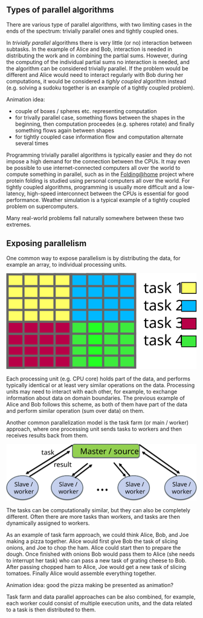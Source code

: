 <!-- Title: Parallel programming concepts -->

<!-- Short description:

In this article we briefly introduce some key concepts related to parallel
programming.

-->

## Types of parallel algorithms

There are various type of parallel algorithms, with two limiting cases
in the ends of the spectrum: trivially parallel ones and tightly coupled ones.

In *trivially parallel* algorithms there is very little (or no)
interaction between subtasks. In the example of Alice and Bob,
interaction is needed in distributing the work and in combining the
partial sums. However, during the computing of the individual partial
sums no interaction is needed, and the algorithm can be considered
trivially parallel. If the problem would be different and Alice would
need to interact regularly with Bob during her computations, it would
be considered a *tighly coupled* algorithm instead (e.g. solving a
sudoku together is an example of a tightly coupled problem).

Animation idea:
  - couple of boxes / spheres etc. representing computation
  - for trivally parallel case, something flows between the shapes
    in the beginning, then computation proceedes (e.g. spheres rotate)
	and finally something flows again between shapes
  - for tightly coupled case information flow and computation
    alternate several times

Programming trivially parallel algorithms is typically easier and
they do not impose a high demand for the connection between the CPUs.
It may even be possible to use internet-connected computers all over
the world to compute something in parallel, such as in the
[Folding@home](https://foldingathome.org/) project where protein
folding is studied using personal computers all over the world.
For tightly coupled algorithms, programming is usually more difficult
and a low-latency, high-speed interconnect between the CPUs is essential
for good performance. Weather simulation is a typical example of a tightly
coupled problem on supercomputers.

Many real-world problems fall naturally somewhere between these two
extremes.

## Exposing parallelism

One common way to expose parallelism is by distributing the data, for example
an array, to individual processing units.

![Data parallelism](images/data-parallel.svg)

Each processing unit (e.g. CPU core) holds part of the data, and performs
typically identical or at least very similar operations on the data. Processing
units may need to interact with each other, for example, to exchange information
about data on domain boundaries. The previous example of Alice and Bob
follows this scheme, as both of them have part of the data and perform
similar operation (sum over data) on them.

Another common parallelization model is the task farm (or main / worker)
approach, where one processing unit sends tasks to workers and then
receives results back from them.

![Task farm](images/task-farm.svg)

The tasks can be computationally similar, but they can also be
completely different. Often there are more tasks than workers, and tasks are
then dynamically assigned to workers. 

As an example of task farm
approach, we could think Alice, Bob, and Joe making a pizza
together. Alice would first give Bob the task of slicing onions, and
Joe to chop the ham. Alice could start then to prepare the
dough. Once finished with onions Bob would pass them to Alice (she
needs to interrupt her task) who can pass a new task of grating
cheese to Bob. After passing chopped ham to Alice, Joe would get a new
task of slicing tomatoes. Finally Alice would assemble everything
together.

Animation idea: good the pizza making be presented as animation?

Task farm and data parallel approaches can be also combined, for example,
each worker could consist of multiple execution units, and the data related
to a task is then distributed to them.
